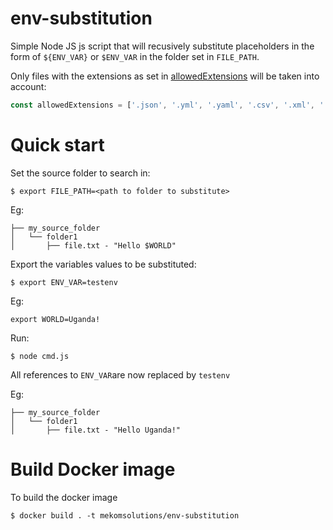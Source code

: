 # env-substitution

Simple Node JS js script that will recusively substitute placeholders in the form of `${ENV_VAR}` or `$ENV_VAR` in the folder set in `FILE_PATH`.

Only files with the extensions as set in [allowedExtensions](https://github.com/mekomsolutions/env-substitution/blob/72000fa08aec24c3dc606db78517ebdbad7f1235/cmd.js#L4) will be taken into account:
```js
const allowedExtensions = ['.json', '.yml', '.yaml', '.csv', '.xml', '.properties', '.txt'];
```

# Quick start

Set the source folder to search in:

`$ export FILE_PATH=<path to folder to substitute>`

Eg:

```
├── my_source_folder
│   └── folder1
│       ├── file.txt - "Hello $WORLD"
```

Export the variables values to be substituted:

`$ export ENV_VAR=testenv`

Eg:

```
export WORLD=Uganda!
```

Run:

`$ node cmd.js`

All references to `ENV_VAR`are now replaced by `testenv`

Eg:


```
├── my_source_folder
│   └── folder1
│       ├── file.txt - "Hello Uganda!"
```


# Build Docker image

To build the docker image

`$ docker build . -t mekomsolutions/env-substitution`
